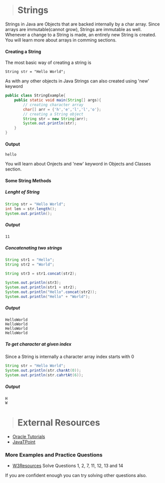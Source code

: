 ># Strings

Strings in Java are Objects that are backed internally by a char array. Since arrays are immutable(cannot grow), Strings are immutable as well. Whenever a change to a String is made, an entirely new String is created. You will learn more about arrays in comming sections.

#### Creating a String

The most basic way of creating a string is

    String str = "Hello World";

As with any other objects in Java Strings can also created using 'new' keyword

```java
public class StringExample{
    public static void main(String[] args){
        // creating character array
        char[] arr = {'h','e','l','l','o'};
        // creating a String object
        String str = new String(arr);
        System.out.println(str);
    }
}
```

#### Output

    hello

You will learn about Onjects and 'new' keyword in Objects and Classes section.

#### Some String Methods

##### Lenght of String
```java
String str = "Hello World";
int len = str.length();
System.out.println();
```
##### Output

    11

##### Concatenating two strings
```java
String str1 = "Hello";
String str2 = "World";

String str3 = str1.concat(str2);

System.out.println(str3);
System.out.println(str1 + str2);
System.out.println("Hello".concat(str2));
System.out.println("Hello" + "World");
```

##### Output

    HelloWorld
    HelloWorld
    HelloWorld
    HelloWorld


##### To get character at given index

Since a String is internally a character array index starts with 0
```java
String str = "Hello World";
System.out.println(str.charAt(0));
System.out.println(str.cahrtAt(6));
```
##### Output

    H
    W

># External Resources

* [Oracle Tutorials](https://docs.oracle.com/javase/tutorial/java/data/strings.html)
* [JavaTPoint](https://www.javatpoint.com/java-string)

### More Examples and Practice Questions

* [W3Resources](https://www.w3resource.com/java-exercises/string/index.php) Solve Questions 1, 2, 7, 11, 12, 13 and 14

If you are confident enough you can try solving other questions also.
